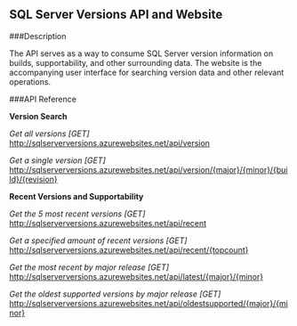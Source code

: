 ## SQL Server Versions API and Website

###Description

The API serves as a way to consume SQL Server version information on builds, supportability, and other surrounding data.  The website is the accompanying user interface for searching version data and other relevant operations.

###API Reference

**Version Search**

*Get all versions [GET]*
http://sqlserverversions.azurewebsites.net/api/version

*Get a single version [GET]*
http://sqlserverversions.azurewebsites.net/api/version/{major}/{minor}/{build}/{revision}

**Recent Versions and Supportability**

*Get the 5 most recent versions [GET]*
http://sqlserverversions.azurewebsites.net/api/recent

*Get a specified amount of recent versions [GET]*
http://sqlserverversions.azurewebsites.net/api/recent/{topcount}

*Get the most recent by major release [GET]*
http://sqlserverversions.azurewebsites.net/api/latest/{major}/{minor}

*Get the oldest supported versions by major release [GET]*
http://sqlserverversions.azurewebsites.net/api/oldestsupported/{major}/{minor}
